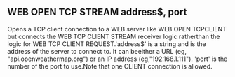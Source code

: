 ## WEB OPEN TCP STREAM address$, port

Opens a TCP client connection to a WEB server like WEB OPEN TCPCLIENT but connects the WEB TCP CLIENT STREAM receiver logic ratherthan the logic for WEB TCP CLIENT REQUEST.'address$' is a string and is the address of the server to connect to. It can beeither a URL (eg, "api.openweathermap.org") or an IP address (eg,"192.168.1.111"). 'port' is the number of the port to use.Note that one CLIENT connection is allowed.